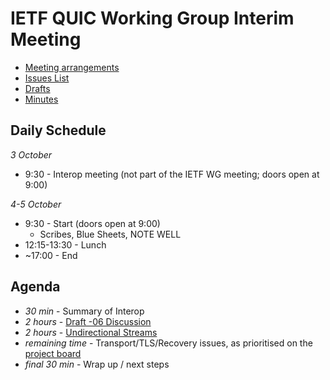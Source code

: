 # IETF QUIC Working Group Interim Meeting

* [Meeting arrangements](https://github.com/quicwg/wg-materials/blob/master/interim-17-10/arrangements.md)
* [Issues List](https://github.com/quicwg/base-drafts/issues)
* [Drafts](https://github.com/quicwg/base-drafts)
* [Minutes]()

## Daily Schedule

_3 October_

* 9:30 - Interop meeting (not part of the IETF WG meeting; doors open at 9:00)

_4-5 October_

* 9:30 - Start (doors open at 9:00)
  * Scribes, Blue Sheets, NOTE WELL
* 12:15-13:30 - Lunch
* ~17:00 - End

## Agenda

* _30 min_ - Summary of Interop
* _2 hours_ - [Draft -06 Discussion]() 
* _2 hours_ - [Undirectional Streams](https://github.com/quicwg/base-drafts/issues/175)
* _remaining time_ - Transport/TLS/Recovery issues, as prioritised on the [project board](https://github.com/quicwg/base-drafts/projects/2?)
* _final 30 min_ - Wrap up / next steps